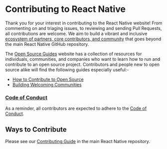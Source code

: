 # Contributing to React Native

Thank you for your interest in contributing to the React Native website! From commenting on and triaging issues, to reviewing and sending Pull Requests, all contributions are welcome. We aim to build a vibrant and inclusive [ecosystem of partners, core contributors, and community](https://github.com/facebook/react-native/blob/main/ECOSYSTEM.md) that goes beyond the main React Native GitHub repository.

The [Open Source Guides](https://opensource.guide/) website has a collection of resources for individuals, communities, and companies who want to learn how to run and contribute to an open source project. Contributors and people new to open source alike will find the following guides especially useful:-

- [How to Contribute to Open Source](https://opensource.guide/how-to-contribute/)
- [Building Welcoming Communities](https://opensource.guide/building-community/)

### [Code of Conduct](https://github.com/facebook/react/blob/main/CODE_OF_CONDUCT.md)

As a reminder, all contributors are expected to adhere to the [Code of Conduct](https://github.com/facebook/react/blob/main/CODE_OF_CONDUCT.md).

## Ways to Contribute

Please see our [Contributing Guide](https://github.com/facebook/react-native/blob/main/CONTRIBUTING.md) in the main React Native repository.
